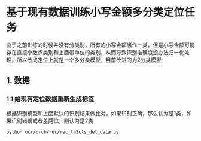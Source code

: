 # 基于现有数据训练小写金额多分类定位任务

由于之前训练的时候并没有分类别，所有的小写金额当作一类，但是小写金额可能存在直接小数点类别和上面带单位的类别，从而导致识别准确度没办法归一化处理，所以改成定位上就是一个多分类模型，目前改进的为2分类模型;

## 1. 数据

### 1.1 给现有定位数据重新生成标签
根据识别模型和上面默认的识别结果做比对，如果识别正确，那么认为是1类，如果识别错误或者差两位，则认为是2类
```
python ocr/crcb/rec/rec_la2cls_det_data.py
```